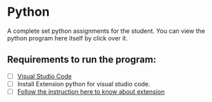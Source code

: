 # Python
<p>A complete set python assignments for the student. You can view the python program here itself by click over it.</p>

## Requirements to run the program:
- [ ] [Visual Studio Code](https://code.visualstudio.com/)
- [ ] Install Extension python for visual studio code.
- [ ] [Follow the instruction here to know about extension](https://code.visualstudio.com/docs/python/python-tutorial)
